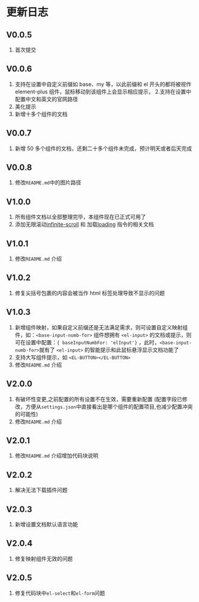# 更新日志

## V0.0.5

1. 首次提交

## V0.0.6

1. 支持在设置中自定义前缀如 base、my 等，以此前缀和 el 开头的都将被视作 element-plus 组件，鼠标移动到该组件上会显示相应提示， 2.支持在设置中配置中文和英文的官网路径
2. 美化提示
3. 新增十多个组件的文档

## V0.0.7

1. 新增 50 多个组件的文档，还剩二十多个组件未完成，预计明天或者后天完成

## V0.0.8

1. 修改`README.md`中的图片路径

## V1.0.0

1. 所有组件文档以全部整理完毕，本组件现在已正式可用了
2. 添加无限滚动[infinite-scroll](https://element-plus.org/zh-CN/component/infinite-scroll.html) 和 加载[loading](https://element-plus.org/zh-CN/component/loading.html) 指令的相关文档

## V1.0.1

1. 修改`README.md` 介绍

## V1.0.2

1. 修复尖括号包裹的内容会被当作 html 标签处理导致不显示的问题

## V1.0.3

1. 新增组件映射，如果自定义前缀还是无法满足需求，则可设置自定义映射组件，如：`<base-input-numb-for>` 组件想拥有 `<el-input>` 的文档或提示，则可在设置中配置：`{ baseInputNumbFor: 'elInput'}` ，此时，`<base-input-numb-for>`就有了 `<el-input>` 的智能提示和此鼠标悬浮显示文档功能了
2. 支持大写组件提示，如 `<EL-BUTTON></EL-BUTTON>`
3. 修改`README.md` 介绍

## V2.0.0

1. 有破坏性变更,之前配置的所有设置不在生效，需要重新配置 (配置字段已修改，方便从`settings.json`中直接看出是哪个组件的配置项目,也减少配置冲突的可能性)
2. 修改`README.md` 介绍

## V2.0.1

1. 修改`README.md` 介绍增加代码块说明

## V2.0.2

1. 解决无法下载插件问题

## V2.0.3

1. 新增设置文档默认语言功能

## V2.0.4

1. 修复映射组件无效的问题

## V2.0.5

1. 修复代码块中`el-select`和`el-form`问题
